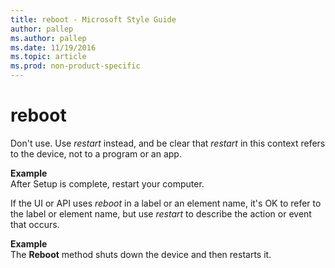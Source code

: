```yaml
---
title: reboot - Microsoft Style Guide
author: pallep
ms.author: pallep
ms.date: 11/19/2016
ms.topic: article
ms.prod: non-product-specific
---
```


# reboot

Don't use. Use *restart* instead, and be clear that *restart* in this context refers to the device, not to a program or an app.

**Example**  
After Setup is complete, restart your computer.

If the UI or API uses *reboot* in a label or an element name, it's OK to refer to the label or element name, but use *restart* to describe the action or event that occurs.

**Example**  
The **Reboot** method shuts down the device and then restarts it.
